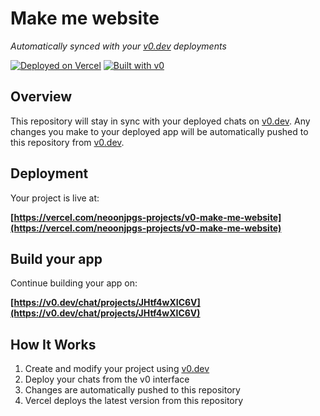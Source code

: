 # Make me website

*Automatically synced with your [v0.dev](https://v0.dev) deployments*

[![Deployed on Vercel](https://img.shields.io/badge/Deployed%20on-Vercel-black?style=for-the-badge&logo=vercel)](https://vercel.com/neoonjpgs-projects/v0-make-me-website)
[![Built with v0](https://img.shields.io/badge/Built%20with-v0.dev-black?style=for-the-badge)](https://v0.dev/chat/projects/JHtf4wXIC6V)

## Overview

This repository will stay in sync with your deployed chats on [v0.dev](https://v0.dev).
Any changes you make to your deployed app will be automatically pushed to this repository from [v0.dev](https://v0.dev).

## Deployment

Your project is live at:

**[https://vercel.com/neoonjpgs-projects/v0-make-me-website](https://vercel.com/neoonjpgs-projects/v0-make-me-website)**

## Build your app

Continue building your app on:

**[https://v0.dev/chat/projects/JHtf4wXIC6V](https://v0.dev/chat/projects/JHtf4wXIC6V)**

## How It Works

1. Create and modify your project using [v0.dev](https://v0.dev)
2. Deploy your chats from the v0 interface
3. Changes are automatically pushed to this repository
4. Vercel deploys the latest version from this repository